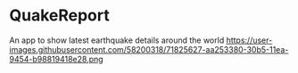 # QuakeReport
An app to show latest earthquake details around the world
https://user-images.githubusercontent.com/58200318/71825627-aa253380-30b5-11ea-9454-b98819418e28.png
